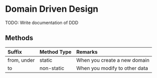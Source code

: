 # Domain Driven Design


TODO: Write documentation of DDD


## Methods

| Suffix      | Method Type | Remarks                       |
|:------------|:------------|:------------------------------|
| from, under | static      | When you create a new domain  |
| to          | non-static  | When you modify to other data |